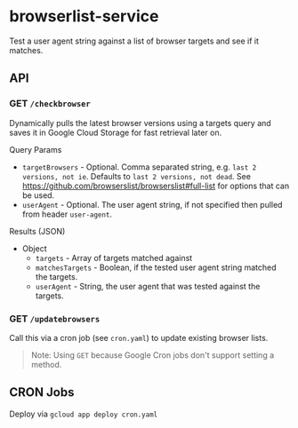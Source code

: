 # browserlist-service

Test a user agent string against a list of browser targets and see if it matches.

## API

### GET `/checkbrowser`

Dynamically pulls the latest browser versions using a targets query and saves it
in Google Cloud Storage for fast retrieval later on.

Query Params

- `targetBrowsers` - Optional. Comma separated string, e.g. `last 2 versions, not ie`.
Defaults to `last 2 versions, not dead`. See https://github.com/browserslist/browserslist#full-list for options that can be used.
- `userAgent` - Optional. The user agent string, if not specified then
pulled from header `user-agent`.

Results (JSON)

- Object
  - `targets` - Array of targets matched against
  - `matchesTargets` - Boolean, if the tested user agent string matched the targets.
  - `userAgent` - String, the user agent that was tested against the targets.

### GET `/updatebrowsers`

Call this via a cron job (see `cron.yaml`) to update existing browser lists.

> Note: Using `GET` because Google Cron jobs don't support setting a method.

## CRON Jobs

Deploy via `gcloud app deploy cron.yaml`
